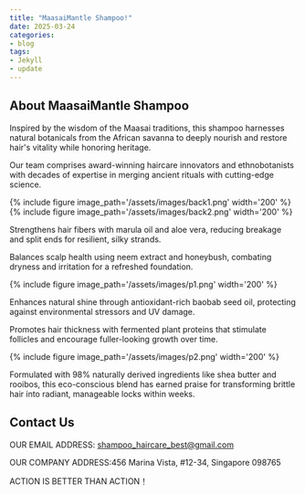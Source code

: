 ```yaml
---
title: "MaasaiMantle Shampoo!"
date: 2025-03-24
categories:
- blog
tags:
- Jekyll
- update
---
```


## About MaasaiMantle Shampoo

Inspired by the wisdom of the Maasai traditions, this shampoo harnesses natural botanicals from the African savanna to deeply nourish and restore hair's vitality while honoring heritage.

Our team comprises award-winning haircare innovators and ethnobotanists with decades of expertise in merging ancient rituals with cutting-edge science.

{% include figure image_path='/assets/images/back1.png' width='200' %}
{% include figure image_path='/assets/images/back2.png' width='200' %}

Strengthens hair fibers with marula oil and aloe vera, reducing breakage and split ends for resilient, silky strands.

Balances scalp health using neem extract and honeybush, combating dryness and irritation for a refreshed foundation.

{% include figure image_path='/assets/images/p1.png' width='200' %}

Enhances natural shine through antioxidant-rich baobab seed oil, protecting against environmental stressors and UV damage.

Promotes hair thickness with fermented plant proteins that stimulate follicles and encourage fuller-looking growth over time.

{% include figure image_path='/assets/images/p2.png' width='200' %}

Formulated with 98% naturally derived ingredients like shea butter and rooibos, this eco-conscious blend has earned praise for transforming brittle hair into radiant, manageable locks within weeks.

## Contact Us

OUR EMAIL ADDRESS: shampoo_haircare_best@gmail.com

OUR COMPANY ADDRESS:456 Marina Vista, #12-34, Singapore 098765

ACTION IS BETTER THAN ACTION！
